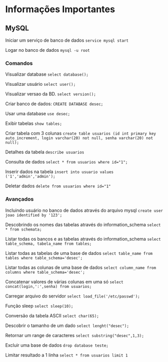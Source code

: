 # Informações Importantes

## MySQL

Iniciar um serviço de banco de dados
`service mysql start`

Logar no banco de dados
`mysql -u root`

### Comandos

Visualizar database
`select database();`

Visualizar usuário
`select user();`

Visualizar versao da BD.
`select version();`

Criar banco de dados:
`CREATE DATABASE desec;`

Usar uma database
`use desec;`

Exibir tabelas
`show tables;`

Criar tabela com 3 colunas
`create table usuarios (id int primary key auto_increment, login varchar(20) not null, senha varchar(20) not null);`

Detalhes da tabela
`describe usuarios`

Consulta de dados
`select * from usuarios where id="1";`

Inserir dados na tabela
`insert into usuario values ('1','admin','admin');`

Deletar dados
`delete from usuarios where id="1"`

### Avançados

Incluindo usuário no banco de dados através do arquivo mysql
`create user joao identified by '123';`

Descobrindo os nomes das tabelas através do information_schema
`select * from schemata;`

Listar todas os bancos e as tabelas através do information_schema
`select table_schema, tabela_name from tables;`

Listar todas as tabelas de uma base de dados
`select table_name from tables where table_schema='desec';`

Listar todas as colunas de uma base de dados
`select column_name from columns where table_schema='desec';`

Concatenar valores de várias colunas em uma só
`select concat(login,':',senha) from usuarios;`

Carregar arquivo do servidor
`select load_file('/etc/passwd');`

Função sleep
`select sleep(10);`

Conversão da tabela ASCII
`select char(65);`

Descobrir o tamanho de um dado
`select lenght("desec");`

Retornar um range de caracteres
`select substring("desec",1,3);`

Excluir uma base de dados
`drop database teste;`

Limitar resultado a 1 linha
`select * from usuarios limit 1`











